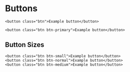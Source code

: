 # Buttons
```
<button class="btn">Example button</button>
```
```
<button class="btn btn-primary">Example button</button>
```
## Button Sizes

```
<button class="btn btn-small">Example button</button>
<button class="btn btn-normal">Example button</button>
<button class="btn btn-medium">Example button</button>
```